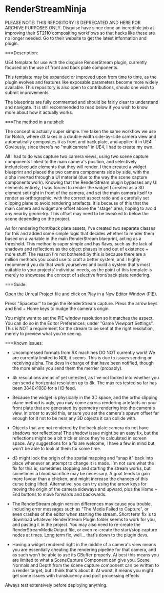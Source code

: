 # RenderStreamNinja

PLEASE NOTE: THIS REPOSITORY IS DEPRECATED AND HERE FOR ARCHIVE PURPOSES ONLY. Disguise have since done an incredible job at improving their ST2110 compositing workflows so that hacks like these are no longer needed. Go to their website to get the latest information and plugin.


===Description:
 
 UE4 template for use with the disguise RenderStream plugin, currently focused on the use of front and back plate components.
 
 This template may be expanded or improved upon from time to time, as the plugin evolves and features like exposable parameters become more widely available. This repository is also open to contributions, should one wish to submit improvements.
 
 The blueprints are fully commented and should be fairly clear to understand and navigate. It is still recommended to read below if you wish to know more about how it actually works.
 
 
 ===The method in a nutshell:
 
 The concept is actually super simple. I've taken the same workflow we use for Notch, where d3 takes in a double-width side-by-side camera view and automatically composites it as front and back plate, and applied it in UE4. Obviously, since there's no "multicamera" in UE4, I had to create my own.
 
 All I had to do was capture two camera views, using two scene capture components linked to the main camera's position, and selectively include/exclude elements that they will render. I then created a widget blueprint and placed the two camera components side by side, with the alpha inverted through a UI material (due to the way the scene capture components work). 
 Knowing that the RenderStream plugin bypasses any UI elements entirely, I was forced to render the widget I created as a 3D element set right in front of the camera, and set the main camera itself to render as orthographic, with the correct aspect ratio and a carefully set clipping plane to avoid rendering artefacts. It is because of this that the main camera and widget are offset above the "stage" area, hoping to avoid any nearby geometry. This offset may need to be tweaked to below the scene depending on the project.
 
 As for rendering front/back plate assets, I've created two separate classes for this and added some simple logic that decides whether to render them based on a variable in the main RenderStream blueprint, acting as a threshold. This method is super simple and has flaws, such as the lack of shadows and reflections as the object phases in and out of existence + more stuff. The reason I'm not bothered by this is because there are a million methods you could use to craft a better system, and I highly recommend you do that work yourselves and build a system that's most suitable to your projects' individual needs, as the point of this template is merely to showcase the concept of selective front/back plate rendering. 
 
 
 ===Guide:
 
 Open the Unreal Project file and click on Play in a New Editor Window (PIE).
 
 Press "Spacebar" to begin the RenderStream capture.
 Press the arrow keys and End + Home keys to nudge the camera's origin.
 
 You might want to set the PIE window resolution so it matches the aspect. You can do so in the Editor Preferences, under "Game Viewport Settings". This is NOT a requirement for the stream to be sent at the right resolution, merely to preview what you're seeing.
 
 
 ===Known issues:
 
 - Uncompressed formats from RX machines DO NOT currently work! We are currently limited to NDI, it seems. This is due to issues sending or receiving alpha. The devs in charge of that have been notified, though the more emails you send them the merrier (probably).
 
 - 4k resolutions are as of yet untested, as I've not looked into whether you can send a horizontal resolution up to 8k. The max res tested so far has been 3840x1080 for a HD feed.
 
 - Because the widget is physically in the 3D space, and the ortho clipping plane method is ugly, you may come across rendering artefacts on your front plate that are generated by geometry rendering into the camera's view. In order to avoid this, ensure you set the camera's spawn offset far enough for it not to be near any 3D objects it can collide with.
 
 - Objects that are not rendered by the back plate camera do not have shadows nor reflections! The shadow issue might be an easy fix, but the reflections might be a bit trickier since they're calculated in screen space. Any suggestions for a fix are welcome, I have a few in mind but won't be able to look at them for some time.
 
 - d3 might lock the origin of the spatial mapping and "snap it" back into place whenever an attempt to change it is made. I'm not sure what the fix for this is, sometimes stopping and starting the stream works, but sometimes a blood sacrifice may be necessary. A goat tends to gain more favour than a chicken, and might increase the chances of this curse being lifted. Alternative, you can try using the arrow keys for moving the origin of the camera sideways and upward, plus the Home + End buttons to move forwards and backwards.
 
 - The RenderStream plugin version differences may cause you trouble, including error messages such as "The Media Failed to Capture", or even crashes of the editor when starting the stream. Short term fix is to download whatever RenderStream Plugin folder seems to work for you, and pasting it in the project. You may also need to re-create the RenderStreamMediaOutput file, or even re-create the start/stop capture nodes at times. Long term fix, well... that's down to the plugin devs. 
 
 - Having a widget rendered right in the middle of a camera's view means you are essentially cheating the rendering pipeline for that camera, and as such won't be able to use its GBuffer properly. At best this means you are limited to what a SceneCapture Component can give you. Scene Normals and Depth from the scene capture component can be written to a render target, but I think that's about it. At worst, it means you might get some issues with translucency and post processing effects.
 
 
 Always test extensively before deploying anything.
